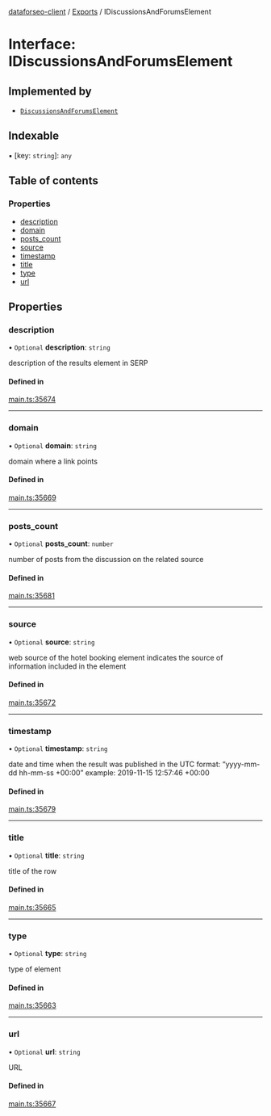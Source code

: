 [dataforseo-client](../README.md) / [Exports](../modules.md) / IDiscussionsAndForumsElement

# Interface: IDiscussionsAndForumsElement

## Implemented by

- [`DiscussionsAndForumsElement`](../classes/DiscussionsAndForumsElement.md)

## Indexable

▪ [key: `string`]: `any`

## Table of contents

### Properties

- [description](IDiscussionsAndForumsElement.md#description)
- [domain](IDiscussionsAndForumsElement.md#domain)
- [posts\_count](IDiscussionsAndForumsElement.md#posts_count)
- [source](IDiscussionsAndForumsElement.md#source)
- [timestamp](IDiscussionsAndForumsElement.md#timestamp)
- [title](IDiscussionsAndForumsElement.md#title)
- [type](IDiscussionsAndForumsElement.md#type)
- [url](IDiscussionsAndForumsElement.md#url)

## Properties

### description

• `Optional` **description**: `string`

description of the results element in SERP

#### Defined in

[main.ts:35674](https://github.com/dataforseo/TypeScriptClient/blob/7ca1aa4/main.ts#L35674)

___

### domain

• `Optional` **domain**: `string`

domain where a link points

#### Defined in

[main.ts:35669](https://github.com/dataforseo/TypeScriptClient/blob/7ca1aa4/main.ts#L35669)

___

### posts\_count

• `Optional` **posts\_count**: `number`

number of posts from the discussion on the related source

#### Defined in

[main.ts:35681](https://github.com/dataforseo/TypeScriptClient/blob/7ca1aa4/main.ts#L35681)

___

### source

• `Optional` **source**: `string`

web source of the hotel booking element
indicates the source of information included in the element

#### Defined in

[main.ts:35672](https://github.com/dataforseo/TypeScriptClient/blob/7ca1aa4/main.ts#L35672)

___

### timestamp

• `Optional` **timestamp**: `string`

date and time when the result was published
in the UTC format: “yyyy-mm-dd hh-mm-ss +00:00”
example:
2019-11-15 12:57:46 +00:00

#### Defined in

[main.ts:35679](https://github.com/dataforseo/TypeScriptClient/blob/7ca1aa4/main.ts#L35679)

___

### title

• `Optional` **title**: `string`

title of the row

#### Defined in

[main.ts:35665](https://github.com/dataforseo/TypeScriptClient/blob/7ca1aa4/main.ts#L35665)

___

### type

• `Optional` **type**: `string`

type of element

#### Defined in

[main.ts:35663](https://github.com/dataforseo/TypeScriptClient/blob/7ca1aa4/main.ts#L35663)

___

### url

• `Optional` **url**: `string`

URL

#### Defined in

[main.ts:35667](https://github.com/dataforseo/TypeScriptClient/blob/7ca1aa4/main.ts#L35667)
